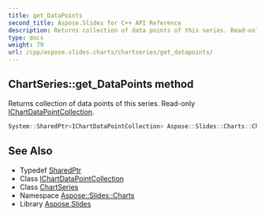 ```yaml
---
title: get_DataPoints
second_title: Aspose.Slides for C++ API Reference
description: Returns collection of data points of this series. Read-only IChartDataPointCollection.
type: docs
weight: 79
url: /cpp/aspose.slides.charts/chartseries/get_datapoints/
---
```

## ChartSeries::get_DataPoints method


Returns collection of data points of this series. Read-only [IChartDataPointCollection](../../ichartdatapointcollection/).

```cpp
System::SharedPtr<IChartDataPointCollection> Aspose::Slides::Charts::ChartSeries::get_DataPoints() override
```

## See Also

* Typedef [SharedPtr](../../../system/sharedptr/)
* Class [IChartDataPointCollection](../../ichartdatapointcollection/)
* Class [ChartSeries](../)
* Namespace [Aspose::Slides::Charts](../../)
* Library [Aspose.Slides](../../../)
